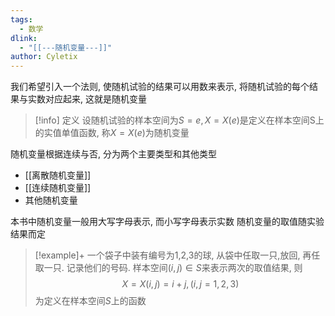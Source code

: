 ```yaml
---
tags:
  - 数学
dlink:
  - "[[---随机变量---]]"
author: Cyletix
---
```

我们希望引入一个法则, 使随机试验的结果可以用数来表示, 将随机试验的每个结果与实数对应起来, 这就是随机变量

>[!info] 定义
设随机试验的样本空间为$S={e},X=X(e)$是定义在样本空间S上的实值单值函数, 称$X=X(e)$为随机变量

随机变量根据连续与否, 分为两个主要类型和其他类型
- [[离散随机变量]]
- [[连续随机变量]]
- 其他随机变量

本书中随机变量一般用大写字母表示, 而小写字母表示实数
随机变量的取值随实验结果而定

>[!example]+
一个袋子中装有编号为1,2,3的球, 从袋中任取一只,放回, 再任取一只. 记录他们的号码. 样本空间$(i, j)\in S$来表示两次的取值结果, 则
$$X=X(i,j)=i+j,(i,j=1,2,3)$$
为定义在样本空间$S$上的函数